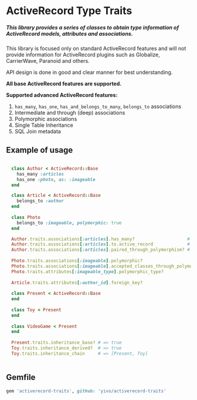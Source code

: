 # ActiveRecord Type Traits

##### This library provides a series of classes to obtain type information of ActiveRecord models, attributes and associations.
This library is focused only on standard ActiveRecord features and will not provide information for ActiveRecord plugins such as Globalize, CarrierWave, Paranoid and others.

API design is done in good and clear manner for best understanding.

**All base ActiveRecord features are supported.**

**Supported advanced ActiveRecord features:**

 1. `has_many`, `has_one`, `has_and_belongs_to_many`, `belongs_to` associations
 2. Intermediate and through (deep) associations
 3. Polymorphic associations
 4. Single Table Inheritance
 5. SQL Join metadata

## Example of usage
```ruby

  class Author < ActiveRecord::Base
    has_many :articles
    has_one :photo, as: :imageable
  end

  class Article < ActiveRecord::Base
    belongs_to :author
  end
  
  class Photo
    belongs_to :imageable, polymorphic: true
  end

  Author.traits.associations[:articles].has_many?                    # => true
  Author.traits.associations[:articles].to.active_record             # => Article
  Author.traits.associations[:articles].paired_through_polymorphism? # => true
  
  Photo.traits.associations[:imageable].polymorphic?                          # => true
  Photo.traits.associations[:imageable].accepted_classes_through_polymorphism # => [Author]
  Photo.traits.attributes[:imageable_type].polymorphic_type?                  # => true
  
  Article.traits.attributes[:author_id].foreign_key?                          # => true 
  
  class Present < ActiveRecord::Base
  end
  
  class Toy < Present
  end
  
  class VideoGame < Present
  end
  
  Present.traits.inheritance_base? # => true
  Toy.traits.inheritance_derived?  # => true
  Toy.traits.inheritance_chain     # => [Present, Toy]
  
```

## Gemfile
```ruby
gem 'activerecord-traits', github: 'yivo/activerecord-traits'
```
